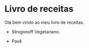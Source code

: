 # Livro de receitas

 Olá bem vindo ao meu livro de receitas.

- Strogonoff Vegetariano.

- Pavê

  
